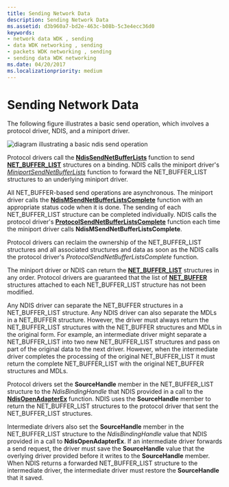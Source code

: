 ```yaml
---
title: Sending Network Data
description: Sending Network Data
ms.assetid: d3b960a7-bd2e-463c-b08b-5c3e4ecc36d0
keywords:
- network data WDK , sending
- data WDK networking , sending
- packets WDK networking , sending
- sending data WDK networking
ms.date: 04/20/2017
ms.localizationpriority: medium
---
```


# Sending Network Data





The following figure illustrates a basic send operation, which involves a protocol driver, NDIS, and a miniport driver.

![diagram illustrating a basic ndis send operation](images/netbuffersend.png)

Protocol drivers call the [**NdisSendNetBufferLists**](https://msdn.microsoft.com/library/windows/hardware/ff564535) function to send [**NET\_BUFFER\_LIST**](https://msdn.microsoft.com/library/windows/hardware/ff568388) structures on a binding. NDIS calls the miniport driver's [*MiniportSendNetBufferLists*](https://msdn.microsoft.com/library/windows/hardware/ff559440) function to forward the NET\_BUFFER\_LIST structures to an underlying miniport driver.

All NET\_BUFFER-based send operations are asynchronous. The miniport driver calls the [**NdisMSendNetBufferListsComplete**](https://msdn.microsoft.com/library/windows/hardware/ff563668) function with an appropriate status code when it is done. The sending of each NET\_BUFFER\_LIST structure can be completed individually. NDIS calls the protocol driver's [**ProtocolSendNetBufferListsComplete**](https://msdn.microsoft.com/library/windows/hardware/ff570268) function each time the miniport driver calls **NdisMSendNetBufferListsComplete**.

Protocol drivers can reclaim the ownership of the NET\_BUFFER\_LIST structures and all associated structures and data as soon as the NDIS calls the protocol driver's *ProtocolSendNetBufferListsComplete* function.

The miniport driver or NDIS can return the [**NET\_BUFFER\_LIST**](https://msdn.microsoft.com/library/windows/hardware/ff568388) structures in any order. Protocol drivers are guaranteed that the list of [**NET\_BUFFER**](https://msdn.microsoft.com/library/windows/hardware/ff568376) structures attached to each NET\_BUFFER\_LIST structure has not been modified.

Any NDIS driver can separate the NET\_BUFFER structures in a NET\_BUFFER\_LIST structure. Any NDIS driver can also separate the MDLs in a NET\_BUFFER structure. However, the driver must always return the NET\_BUFFER\_LIST structures with the NET\_BUFFER structures and MDLs in the original form. For example, an intermediate driver might separate a NET\_BUFFER\_LIST into two new NET\_BUFFER\_LIST structures and pass on part of the original data to the next driver. However, when the intermediate driver completes the processing of the original NET\_BUFFER\_LIST it must return the complete NET\_BUFFER\_LIST with the original NET\_BUFFER structures and MDLs.

Protocol drivers set the **SourceHandle** member in the NET\_BUFFER\_LIST structure to the *NdisBindingHandle* that NDIS provided in a call to the [**NdisOpenAdapterEx**](https://msdn.microsoft.com/library/windows/hardware/ff563715) function. NDIS uses the **SourceHandle** member to return the NET\_BUFFER\_LIST structures to the protocol driver that sent the NET\_BUFFER\_LIST structures.

Intermediate drivers also set the **SourceHandle** member in the NET\_BUFFER\_LIST structure to the *NdisBindingHandle* value that NDIS provided in a call to **NdisOpenAdapterEx**. If an intermediate driver forwards a send request, the driver must save the **SourceHandle** value that the overlying driver provided before it writes to the **SourceHandle** member. When NDIS returns a forwarded NET\_BUFFER\_LIST structure to the intermediate driver, the intermediate driver must restore the **SourceHandle** that it saved.

 

 





